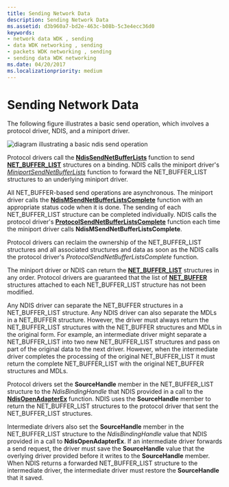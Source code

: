 ```yaml
---
title: Sending Network Data
description: Sending Network Data
ms.assetid: d3b960a7-bd2e-463c-b08b-5c3e4ecc36d0
keywords:
- network data WDK , sending
- data WDK networking , sending
- packets WDK networking , sending
- sending data WDK networking
ms.date: 04/20/2017
ms.localizationpriority: medium
---
```


# Sending Network Data





The following figure illustrates a basic send operation, which involves a protocol driver, NDIS, and a miniport driver.

![diagram illustrating a basic ndis send operation](images/netbuffersend.png)

Protocol drivers call the [**NdisSendNetBufferLists**](https://msdn.microsoft.com/library/windows/hardware/ff564535) function to send [**NET\_BUFFER\_LIST**](https://msdn.microsoft.com/library/windows/hardware/ff568388) structures on a binding. NDIS calls the miniport driver's [*MiniportSendNetBufferLists*](https://msdn.microsoft.com/library/windows/hardware/ff559440) function to forward the NET\_BUFFER\_LIST structures to an underlying miniport driver.

All NET\_BUFFER-based send operations are asynchronous. The miniport driver calls the [**NdisMSendNetBufferListsComplete**](https://msdn.microsoft.com/library/windows/hardware/ff563668) function with an appropriate status code when it is done. The sending of each NET\_BUFFER\_LIST structure can be completed individually. NDIS calls the protocol driver's [**ProtocolSendNetBufferListsComplete**](https://msdn.microsoft.com/library/windows/hardware/ff570268) function each time the miniport driver calls **NdisMSendNetBufferListsComplete**.

Protocol drivers can reclaim the ownership of the NET\_BUFFER\_LIST structures and all associated structures and data as soon as the NDIS calls the protocol driver's *ProtocolSendNetBufferListsComplete* function.

The miniport driver or NDIS can return the [**NET\_BUFFER\_LIST**](https://msdn.microsoft.com/library/windows/hardware/ff568388) structures in any order. Protocol drivers are guaranteed that the list of [**NET\_BUFFER**](https://msdn.microsoft.com/library/windows/hardware/ff568376) structures attached to each NET\_BUFFER\_LIST structure has not been modified.

Any NDIS driver can separate the NET\_BUFFER structures in a NET\_BUFFER\_LIST structure. Any NDIS driver can also separate the MDLs in a NET\_BUFFER structure. However, the driver must always return the NET\_BUFFER\_LIST structures with the NET\_BUFFER structures and MDLs in the original form. For example, an intermediate driver might separate a NET\_BUFFER\_LIST into two new NET\_BUFFER\_LIST structures and pass on part of the original data to the next driver. However, when the intermediate driver completes the processing of the original NET\_BUFFER\_LIST it must return the complete NET\_BUFFER\_LIST with the original NET\_BUFFER structures and MDLs.

Protocol drivers set the **SourceHandle** member in the NET\_BUFFER\_LIST structure to the *NdisBindingHandle* that NDIS provided in a call to the [**NdisOpenAdapterEx**](https://msdn.microsoft.com/library/windows/hardware/ff563715) function. NDIS uses the **SourceHandle** member to return the NET\_BUFFER\_LIST structures to the protocol driver that sent the NET\_BUFFER\_LIST structures.

Intermediate drivers also set the **SourceHandle** member in the NET\_BUFFER\_LIST structure to the *NdisBindingHandle* value that NDIS provided in a call to **NdisOpenAdapterEx**. If an intermediate driver forwards a send request, the driver must save the **SourceHandle** value that the overlying driver provided before it writes to the **SourceHandle** member. When NDIS returns a forwarded NET\_BUFFER\_LIST structure to the intermediate driver, the intermediate driver must restore the **SourceHandle** that it saved.

 

 





